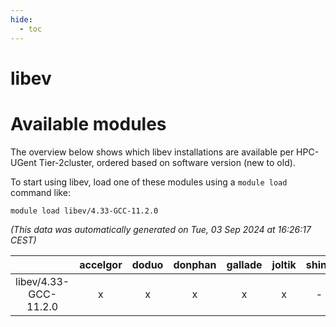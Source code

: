 ```yaml
---
hide:
  - toc
---
```


libev
=====

# Available modules


The overview below shows which libev installations are available per HPC-UGent Tier-2cluster, ordered based on software version (new to old).

To start using libev, load one of these modules using a `module load` command like:

```shell
module load libev/4.33-GCC-11.2.0
```

*(This data was automatically generated on Tue, 03 Sep 2024 at 16:26:17 CEST)*  

| |accelgor|doduo|donphan|gallade|joltik|shinx|skitty|
| :---: | :---: | :---: | :---: | :---: | :---: | :---: | :---: |
|libev/4.33-GCC-11.2.0|x|x|x|x|x|-|x|
